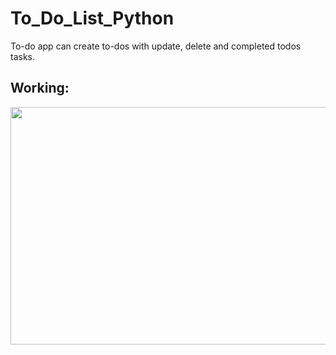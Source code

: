 # To_Do_List_Python
To-do app can create to-dos with update, delete and completed todos tasks.

## Working:
<img src="https://github.com/Dhanashrimachhi/To_Do_List_Python/blob/main/Demo.gif" width="750" height="380"/>
